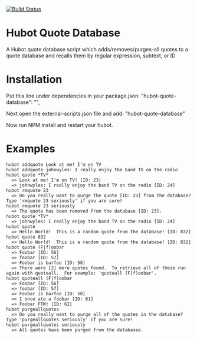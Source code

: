 [![Build Status](https://travis-ci.org/johnwyles/hubot-quote-database.png)](https://travis-ci.org/johnwyles/hubot-quote-database)
# Hubot Quote Database
A Hubot quote database script which adds/removes/purges-all quotes to a quote database and recalls them by regular expression, subtext, or ID

# Installation
Put this line under dependencies in your package.json:
    "hubot-quote-database": "",

Next open the external-scripts.json file and add:
    "hubot-quote-database"

Now run NPM install and restart your hubot.

# Examples
    hubot addquote Look at me! I'm on TV
    hubot addquote johnwyles: I really enjoy the band TV on the radio
    hubot quote *TV*
      => Look at me! I'm on TV! [ID: 23]
      => johnwyles: I really enjoy the band TV on the radio [ID: 24]
    hubot rmquote 23
      => Do you really want to purge the quote [ID: 23] from the database?  Type 'rmquote 23 seriously' if you are sure!
    hubot rmquote 23 seriously
      => The quote has been removed from the database [ID: 23].
    hubot quote *TV*
      => johnwyles: I really enjoy the band TV on the radio [ID: 24]
    hubot quote
      => Hello World!  This is a random quote from the database! [ID: 832]
    hubot quote 832
      => Hello World!  This is a random quote from the database! [ID: 832]
    hubot quote (F|f)oobar
      => Foobar [ID: 56]
      => foobar [ID: 57]
      => Foobar is barfoo [ID: 58]
      => There were [2] more quotes found.  To retrieve all of these run again with quoteall.  For example: 'quoteall (F|f)oobar'.
    hubot quoteall (F|f)oobar
      => Foobar [ID: 56]
      => foobar [ID: 57]
      => Foobar is barfoo [ID: 58]
      => I once ate a foobar [ID: 61]
      => Foobar FTW! [ID: 62]
    hubot purgeallquotes
      => Do you really want to purge all of the quotes in the database?  Type 'purgeallquotes seriously' if you are sure!
    hubot purgeallquotes seriously
      => All quotes have been purged from the databasee.
